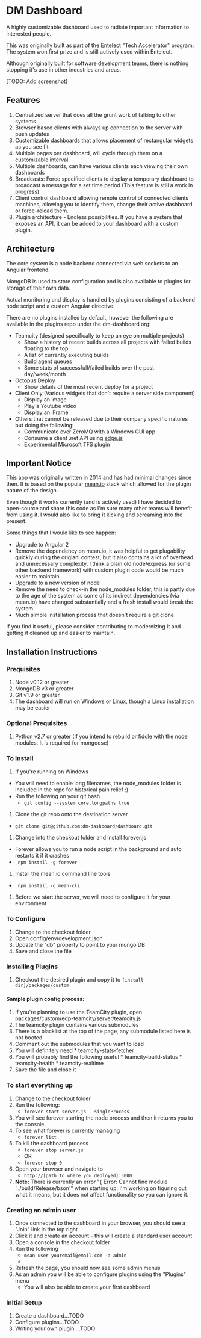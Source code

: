 # DM Dashboard

A highly customizable dashboard used to radiate important information to interested people.

This was originally built as part of the [Entelect](http://www.entelect.co.za) "Tech Accelerator" program. The system won first prize and is still actively used within Entelect.

Although originally built for software development teams, there is nothing stopping it's use in other industries and areas.

[TODO: Add screenshot]

## Features

1. Centralized server that does all the grunt work of talking to other systems
2. Browser based clients with always up connection to the server with push updates
2. Customizable dashboards that allows placement of rectangular widgets as you see fit
2. Multiple pages per dashboard, will cycle through them on a customizable interval
3. Multiple dashboards, can have various clients each viewing their own dashboards
4. Broadcasts: Force specified clients to display a temporary dashboard to broadcast a message for a set time period (This feature is still a work in progress)
5. Client control dashboard allowing remote control of connected clients machines, allowing you to identify them, change their active dashboard or force-reload them.
6. Plugin architecture - Endless possibilities. If you have a system that exposes an API, it can be added to your dashboard with a custom plugin.

## Architecture

The core system is a node backend connected via web sockets to an Angular frontend. 

MongoDB is used to store configuration and is also available to plugins for storage of their own data.

Actual monitoring and display is handled by plugins consisting of a backend node script and a custom Angular directive.

There are no plugins installed by default, however the following are available in the plugins repo under the dm-dashboard org:
* Teamcity (designed specifically to keep an eye on multiple projects)
    * Show a history of recent builds across all projects with failed builds floating to the top
    * A list of currently executing builds
    * Build agent queues
    * Some stats of successfull/failed builds over the past day/week/month
* Octopus Deploy
    * Show details of the most recent deploy for a project
* Client Only (Various widgets that don't require a server side component) 
    *  Display an image
    *  Play a Youtube video
    *  Display an iFrame
*  Others that cannot be released due to their company specific natures but doing the following:
    * Communicate over ZeroMQ with a Windows GUI app
    * Consume a client .net API using [edge.js](http://tjanczuk.github.io/edge/)
    * Experimental Microsoft TFS plugin

## Important Notice

This app was originally written in 2014 and has had minimal changes since then. 
It is based on the popular [mean.io](http://mean.io) stack which allowed for the plugin nature of the design.

Even though it works currently (and is actively used) I have decided to open-source and share this code as I'm sure many other teams will benefit from using it. I would also like to bring it kicking and screaming into the present. 

Some things that I would like to see happen:
- Upgrade to Angular 2
- Remove the dependency on mean.io, it was helpful to get plugability quickly during the origianl contest, but it also contains a lot of overhead and unnecessary complexity. I think a plain old node/express (or some other backend framework) with custom plugin code would be much easier to maintain
- Upgrade to a new version of node
- Remove the need to check-in the node_modules folder, this is partly due to the age of the system as some of its indirect dependencies (via mean.io) have changed substantially and a fresh install would break the system.
- Much simple installation process that doesn't require a git clone


If you find it useful, please consider contributing to modernizing it and getting it cleaned up and easier to maintain.

## Installation Instructions

### Prequisites
1. Node v0.12 or greater
1. MongoDB v3 or greater
1. Git v1.9 or greater
1. The dashboard will run on Windows or Linux, though a Linux installation may be easier

### Optional Prequisites
1. Python v2.7 or greater (If you intend to rebuild or fiddle with the node modules. It is required for mongoose)

### To Install
1. If you're running on Windows
  * You will need to enable long filenames, the node_modules folder is included in the repo for historical pain relief :)
  * Run the following on your git bash
    * ``` git config --system core.longpaths true ```
1. Clone the git repo onto the destination server
  * ``` git clone git@github.com:dm-dashboard/dashboard.git ```
1. Change into the checkout folder and install forever.js
  * Forever allows you to run a node script in the background and auto restarts it if it crashes
  * ``` npm install -g forever```
1. Install the mean.io command line tools
  * ``` npm install -g mean-cli```
1. Before we start the server, we will need to configure it for your environment

### To Configure
1. Change to the checkout folder
1. Open config/env/development.json
  1. Update the "db" property to point to your mongo DB
  1. Save and close the file

### Installing Plugins
1. Checkout the desired plugin and copy it to
```[install dir]/packages/custom  ```

#### Sample plugin config process:
1. If you're planning to use the TeamCity plugin, open packages/custom/edp-teamcity/server/teamcity.js
  1. The teamcity plugin contains various submodules
  1. There is a blacklist at the top of the page, any submodule listed here is not booted
  1. Comment out the submodules that you want to load
  1. You will definitely need
    * teamcity-stats-fetcher
  1. You will probably find the following useful
    * teamcity-build-status
    * teamcity-health
    * teamcity-realtime
  1. Save the file and close it
  
### To start everything up
1. Change to the checkout folder
1. Run the following:
    * ```forever start server.js --singleProcess``` 
1. You will see forever starting the node process and then it returns you to the console.
1. To see what forever is currently managing
    * ```forever list```
1. To kill the dashboard process
    * ```forever stop server.js```
    * OR
    * ```forever stop 0```  
1. Open your browser and navigate to 
    * ```http://[path_to_where_you_deployed]:3000```     
1. **Note:** There is currently an error "{ Error: Cannot find module '../build/Release/bson'" when starting up, I'm working on figuring out what it means, but it does not affect functionality so you can ignore it.
  
### Creating an admin user

1. Once connected to the dashboard in your browser, you should see a "Join" link in the top right
1. Click it and create an account - this will create a standard user account
1. Open a console in the checkout folder
1. Run the following
    * ```mean user youremail@email.com -a admin```
    * 
1. Refresh the page, you should now see some admin menus
2. As an admin you will be able to configure plugins using the "Plugins" menu
    * You will also be able to create your first dashboard

### Initial Setup
1. Create a dashboard...TODO
1. Configure plugins...TODO
2. Writing your own plugin ...TODO

